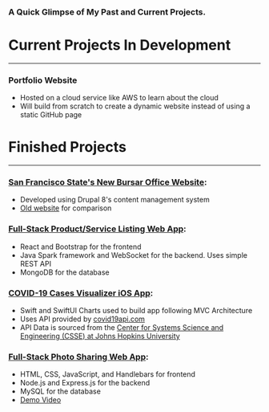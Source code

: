### A Quick Glimpse of My Past and Current Projects.

# Current Projects In Development
_________________________________
### Portfolio Website
- Hosted on a cloud service like AWS to learn about the cloud
- Will build from scratch to create a dynamic website instead of using a static GitHub page

# Finished Projects
___________________
### **[San Francisco State's New Bursar Office Website](https://dev-sfsu-bursar.pantheonsite.io/home):**
- Developed using Drupal 8's content management system
- [Old website](https://bursar.sfsu.edu) for comparison

### **[Full-Stack Product/Service Listing Web App](https://github.com/tnguyen372/Product-Listing-Website):**
- React and Bootstrap for the frontend
- Java Spark framework and WebSocket for the backend. Uses simple REST API
- MongoDB for the database

### **[COVID-19 Cases Visualizer iOS App](https://github.com/tnguyen372/covid19-cases-visualizer):**
- Swift and SwiftUI Charts used to build app following MVC Architecture
- Uses API provided by [covid19api.com](https://covid19api.com)
- API Data is sourced from the [Center for Systems Science and Engineering (CSSE) at Johns Hopkins University](https://github.com/CSSEGISandData/COVID-19)

### **[Full-Stack Photo Sharing Web App](https://github.com/tnguyen372/Photo-Sharing-Website):** 
- HTML, CSS, JavaScript, and Handlebars for frontend
- Node.js and Express.js for the backend
- MySQL for the database
- [Demo Video](https://www.youtube.com/watch?v=Yx6SXT3NKZw)



